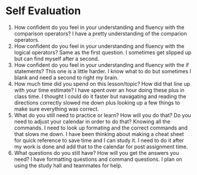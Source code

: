 # Self Evaluation

1. How confident do you feel in your understanding and fluency with the comparison operators?
I have a pretty understanding of the comparion operators.
1. How confident do you feel in your understanding and fluency with the logical operators?
Same as the first question. I sometimes get slipped up but can find myself after a second.
1. How confident do you feel in your understanding and fluency with the if statements?
This one is a little harder.  I know what to do but sometimes I blank and need a second to right my brain.
1. How much time did you spend on this lesson/topic? How did that line up with your time estimate?
I have spent over an hour doing these plus in class time.  I thought I could do it faster but navagating and reading the directions correctly slowed me down plus looking up a few things to make sure everything was correct.
1. What do you still need to practice or learn? How will you do that? Do you need to adjust your calendar in order to do that?
Knowing all the commands.  I need to look up formating and the correct commands and that slows me down.  I have been thinking about making a cheat sheet for quick reference to save time and I can study it.  I need to do it after my work is done and add that to the calendar for post assignment time.
1. What questions do you still have? How will you get the answers you need?
I have formatting questions and command questions.  I plan on using the study hall and teammates for help.
